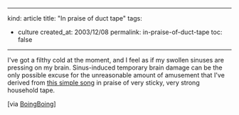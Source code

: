 -----
kind: article
title: "In praise of duct tape"
tags:
- culture
created_at: 2003/12/08
permalink: in-praise-of-duct-tape
toc: false
-----

<p>I've got a filthy cold at the moment, and I feel as if my swollen sinuses are pressing on my brain. Sinus-induced temporary brain damage can be the only possible excuse for the unreasonable amount of amusement that I've derived from <a href="http://www.ducktapeclub.com/contests/roll/lyrics.asp?entryid=131">this simple song</a> in praise of very sticky, very strong household tape.</p>

<p>[via <a href="http://boingboing.net/">BoingBoing</a>]</p>


